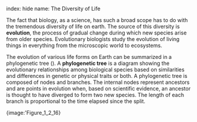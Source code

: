 index: hide
name: The Diversity of Life

The fact that biology, as a science, has such a broad scope has to do with the tremendous diversity of life on earth. The source of this diversity is  **evolution**, the process of gradual change during which new species arise from older species. Evolutionary biologists study the evolution of living things in everything from the microscopic world to ecosystems.

The evolution of various life forms on Earth can be summarized in a phylogenetic tree (). A  **phylogenetic tree** is a diagram showing the evolutionary relationships among biological species based on similarities and differences in genetic or physical traits or both. A phylogenetic tree is composed of nodes and branches. The internal nodes represent ancestors and are points in evolution when, based on scientific evidence, an ancestor is thought to have diverged to form two new species. The length of each branch is proportional to the time elapsed since the split.


{image:'Figure_1_2_16}
        
